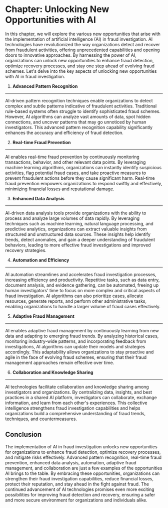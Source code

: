 Chapter: Unlocking New Opportunities with AI
============================================

In this chapter, we will explore the various new opportunities that arise with the implementation of artificial intelligence (AI) in fraud investigation. AI technologies have revolutionized the way organizations detect and recover from fraudulent activities, offering unprecedented capabilities and opening doors to innovative approaches. By harnessing the power of AI, organizations can unlock new opportunities to enhance fraud detection, optimize recovery processes, and stay one step ahead of evolving fraud schemes. Let's delve into the key aspects of unlocking new opportunities with AI in fraud investigation.

1. **Advanced Pattern Recognition**
-----------------------------------

AI-driven pattern recognition techniques enable organizations to detect complex and subtle patterns indicative of fraudulent activities. Traditional rule-based systems often struggle to identify sophisticated fraud schemes. However, AI algorithms can analyze vast amounts of data, spot hidden connections, and uncover patterns that may go unnoticed by human investigators. This advanced pattern recognition capability significantly enhances the accuracy and efficiency of fraud detection.

2. **Real-time Fraud Prevention**
---------------------------------

AI enables real-time fraud prevention by continuously monitoring transactions, behavior, and other relevant data points. By leveraging machine learning algorithms, organizations can instantly identify suspicious activities, flag potential fraud cases, and take proactive measures to prevent fraudulent actions before they cause significant harm. Real-time fraud prevention empowers organizations to respond swiftly and effectively, minimizing financial losses and reputational damage.

3. **Enhanced Data Analysis**
-----------------------------

AI-driven data analysis tools provide organizations with the ability to process and analyze large volumes of data rapidly. By leveraging techniques such as machine learning, natural language processing, and predictive analytics, organizations can extract valuable insights from structured and unstructured data sources. These insights help identify trends, detect anomalies, and gain a deeper understanding of fraudulent behaviors, leading to more effective fraud investigations and improved recovery strategies.

4. **Automation and Efficiency**
--------------------------------

AI automation streamlines and accelerates fraud investigation processes, increasing efficiency and productivity. Repetitive tasks, such as data entry, document analysis, and evidence gathering, can be automated, freeing up human investigators' time to focus on more complex and critical aspects of fraud investigation. AI algorithms can also prioritize cases, allocate resources, generate reports, and perform other administrative tasks, enabling organizations to handle a larger volume of fraud cases effectively.

5. **Adaptive Fraud Management**
--------------------------------

AI enables adaptive fraud management by continuously learning from new data and adapting to emerging fraud trends. By analyzing historical cases, monitoring industry-wide patterns, and incorporating feedback from investigations, AI algorithms can update their models and strategies accordingly. This adaptability allows organizations to stay proactive and agile in the face of evolving fraud schemes, ensuring that their fraud management approaches remain effective over time.

6. **Collaboration and Knowledge Sharing**
------------------------------------------

AI technologies facilitate collaboration and knowledge sharing among investigators and organizations. By centralizing data, insights, and best practices in a shared AI platform, investigators can collaborate, exchange information, and learn from each other's experiences. This collective intelligence strengthens fraud investigation capabilities and helps organizations build a comprehensive understanding of fraud trends, techniques, and countermeasures.

Conclusion
----------

The implementation of AI in fraud investigation unlocks new opportunities for organizations to enhance fraud detection, optimize recovery processes, and mitigate risks effectively. Advanced pattern recognition, real-time fraud prevention, enhanced data analysis, automation, adaptive fraud management, and collaboration are just a few examples of the opportunities AI brings to the table. By embracing these opportunities, organizations can strengthen their fraud investigation capabilities, reduce financial losses, protect their reputation, and stay ahead in the fight against fraud. The continued advancement of AI technologies promises even more exciting possibilities for improving fraud detection and recovery, ensuring a safer and more secure environment for organizations and individuals alike.
